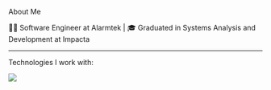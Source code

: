 About Me

👨‍💻 Software Engineer at Alarmtek | 🎓 Graduated in Systems Analysis and Development at Impacta

<hr/>
 Technologies I work with:
<p align="letf" style="margint-top: 1rem;">
  <a href="https://skillicons.dev">
    <img src="https://skillicons.dev/icons?i=py,django,fastapi,react,ts,nodejs,tailwind,go,mysql,docker,git" />
  </a>
</p>
